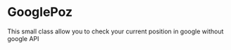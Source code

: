 GooglePoz
=========

This small class allow you to check your current position in google without google API
